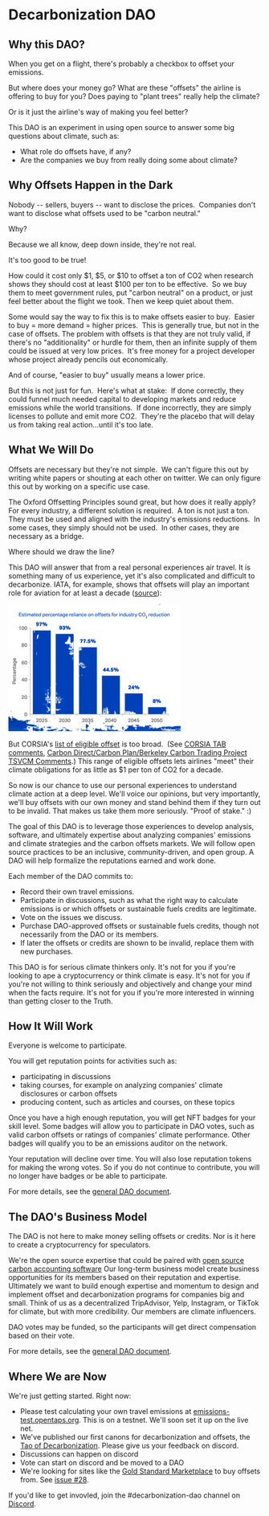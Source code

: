 # Decarbonization DAO

## Why this DAO?

When you get on a flight, there's probably a checkbox to offset your emissions.  

But where does your money go?  What are these "offsets" the airline is offering to buy for you?  Does paying to "plant trees" really help the climate?  

Or is it just the airline's way of making you feel better?  

This DAO is an experiment in using open source to answer some big questions about climate, such as:
- What role do offsets have, if any?
- Are the companies we buy from really doing some about climate?

## Why Offsets Happen in the Dark

Nobody -- sellers, buyers -- want to disclose the prices.  Companies don't want to disclose what offsets used to be "carbon neutral."

Why?

Because we all know, deep down inside, they're not real.  

It's too good to be true!  

How could it cost only $1, $5, or $10 to offset a ton of CO2 when research shows they should cost at least $100 per ton to be effective.  So we buy them to meet government rules, put "carbon neutral" on a product, or just feel better about the flight we took.  Then we keep quiet about them.

Some would say the way to fix this is to make offsets easier to buy.  Easier to buy = more demand = higher prices.  This is generally true, but not in the case of offsets.  The problem with offsets is that they are not truly valid, if there's no "additionality" or hurdle for them, then an infinite supply of them could be issued at very low prices.  It's free money for a project developer whose project already pencils out economically.  

And of course, "easier to buy" usually means a lower price.  

But this is not just for fun.  Here's what at stake:  If done correctly, they could funnel much needed capital to developing markets and reduce emissions while the world transitions.  If done incorrectly, they are simply licenses to pollute and emit more CO2.  They're the placebo that will delay us from taking real action...until it's too late.

## What We Will Do

Offsets are necessary but they're not simple.  We can't figure this out by writing white papers or shouting at each other on twitter.  We can only figure this out by working on a specific use case.  

The Oxford Offsetting Principles sound great, but how does it really apply?  For every industry, a different solution is required.  A ton is not just a ton.  They must be used and aligned with the industry's emissions reductions.  In some cases, they simply should not be used.  In other cases, they are necessary as a bridge.

Where should we draw the line?  

This DAO will answer that from a real personal experiences air travel.  It is something many of us experience, yet it's also complicated and difficult to decarbonize.  IATA, for example, shows that offsets will play an important role for aviation for at least a decade ([source](https://www.iata.org/contentassets/b3783d24c5834634af59148c718472bb/factsheet_offsettingandcarboncapture.pdfv)):

![IATA Airlines Reliance on Offsets over Time](images/iata-offsets-use-timeline.png)

But CORSIA's [list of eligible offset](https://www.icao.int/environmental-protection/CORSIA/Pages/CORSIA-Emissions-Units.aspx) is too broad.  (See [CORSIA TAB comments](https://www.icao.int/environmental-protection/CORSIA/Documents/TAB/TAB_Public%20comments_Consolidated.pdf), [Carbon Direct/Carbon Plan/Berkeley Carbon Trading Project TSVCM Comments](https://carbon-direct.com/wp-content/uploads/2021/02/Carbon-Direct_Carbon-Plan_Berkeley-Carbon-Trading-Project_TSVCM-Comments-1.pdf).)   This range of eligible offsets lets airlines "meet" their climate obligations for as little as $1 per ton of CO2 for a decade.  

So now is our chance to use our personal experiences to understand climate action at a deep level.  We'll voice our opinions, but very importantly, we'll buy offsets with our own money and stand behind them if they turn out to be invalid.  That makes us take them more seriously.  "Proof of stake." :)

The goal of this DAO is to leverage those experiences to develop analysis, software, and ultimately expertise about analyzing companies' emissions and climate strategies and the carbon offsets markets.  We will follow open source practices to be an inclusive, community-driven, and open group.  A DAO will help formalize the reputations earned and work done.  

Each member of the DAO commits to:
- Record their own travel emissions.
- Participate in discussions, such as what the right way to calculate emissions is or which offsets or sustainable fuels credits are legitimate.
- Vote on the issues we discuss.
- Purchase DAO-approved offsets or sustainable fuels credits, though not necessarily from the DAO or its members.
- If later the offsets or credits are shown to be invalid, replace them with new purchases.

This DAO is for serious climate thinkers only.  It's not for you if you're looking to ape a cryptocurrency or think climate is easy.  It's not for you if you're not willing to think seriously and objectively and change your mind when the facts require.  It's not for you if you're more interested in winning than getting closer to the Truth.

## How It Will Work

Everyone is welcome to participate.

You will get reputation points for activities such as:
- participating in discussions
- taking courses, for example on analyzing companies' climate disclosures or carbon offsets
- producing content, such as articles and courses, on these topics

Once you have a high enough reputation, you will get NFT badges for your skill level.  Some badges will allow you to participate in DAO votes, such as valid carbon offsets or ratings of companies' climate performance.  Other badges will qualify you to be an emissions auditor on the network.   

Your reputation will decline over time.  You will also lose reputation tokens for making the wrong votes.  So if you do not continue to contribute, you will no longer have badges or be able to participate.   

For more details, see the [general DAO document](../README.md).

## The DAO's Business Model

The DAO is not here to make money selling offsets or credits.  Nor is it here to create a cryptocurrency for speculators.

We're the open source expertise that could be paired with [open source carbon accounting software](https://github.com/opentaps/blockchain-carbon-accounting)  Our long-term business model create business opportunities for its members based on their reputation and expertise.  Ultimately we want to build enough expertise and momentum to design and implement offset and decarbonization programs for companies big and small.  Think of us as a decentralized TripAdvisor, Yelp, Instagram, or TikTok for climate, but with more credibility.  Our members are climate influencers.   

DAO votes may be funded, so the participants will get direct compensation based on their vote.

For more details, see the [general DAO document](../README.md).

## Where We are Now

We're just getting started.  Right now:
- Please test calculating your own travel emissions at [emissions-test.opentaps.org](https://emissions-test.opentaps.org).  This is on a testnet.  We'll soon set it up on the live net.
- We've published our first canons for decarbonization and offsets, the [Tao of Decarbonization](Decarbonization_Tao.md).  Please give us your feedback on discord.
- Discussions can happen on discord 
- Vote can start on discord and be moved to a DAO
- We're looking for sites like the [Gold Standard Marketplace](https://marketplace.goldstandard.org/collections/projects) to buy offsets from.  See [issue #28](https://github.com/opentaps/open-climate-investing/issues/28).

If you'd like to get invovled, join the #decarbonization-dao channel on [Discord](https://discord.gg/7jmwnTyyQ8).

